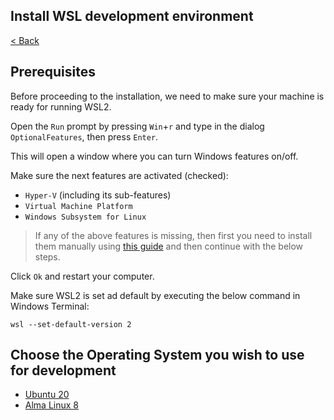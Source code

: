 ## Install WSL development environment

[< Back](../README.md)


## Prerequisites
Before proceeding to the installation, we need to make sure your machine is ready for running WSL2.

Open the `Run` prompt by pressing `Win`+`r` and type in the dialog `OptionalFeatures`, then press `Enter`.

This will open a window where you can turn Windows features on/off.

Make sure the next features are activated (checked):
* `Hyper-V` (including its sub-features)
* `Virtual Machine Platform`
* `Windows Subsystem for Linux`

> If any of the above features is missing, then first you need to install them manually using [this guide](https://docs.microsoft.com/en-us/windows/wsl/install-manual) and then continue with the below steps.

Click `Ok` and restart your computer.

Make sure WSL2 is set ad default by executing the below command in Windows Terminal:

    wsl --set-default-version 2


## Choose the Operating System you wish to use for development
* [Ubuntu 20](os/ubuntu20/README.md)
* [Alma Linux 8](os/almalinux9/README.md)
